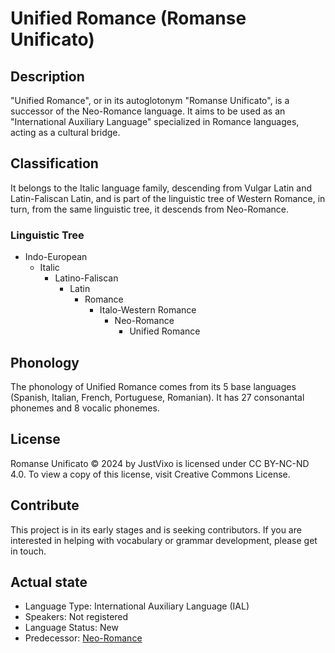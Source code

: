 # Unified Romance (Romanse Unificato)

## Description
"Unified Romance", or in its autoglotonym "Romanse Unificato", is a successor of the Neo-Romance language. It aims to be used as an "International Auxiliary Language" specialized in Romance languages, acting as a cultural bridge.

## Classification
 It belongs to the Italic language family, descending from Vulgar Latin and Latin-Faliscan Latin, and is part of the linguistic tree of Western Romance, in turn, from the same linguistic tree, it descends from Neo-Romance.
### Linguistic Tree
* Indo-European
  * Italic
    * Latino-Faliscan
      * Latin
        * Romance
          * Italo-Western Romance
            * Neo-Romance
              * Unified Romance   

## Phonology
The phonology of Unified Romance comes from its 5 base languages ​​(Spanish, Italian, French, Portuguese, Romanian). It has 27 consonantal phonemes and 8 vocalic phonemes.

## License
Romanse Unificato © 2024 by JustVixo is licensed under CC BY-NC-ND 4.0. To view a copy of this license, visit Creative Commons License.

## Contribute
This project is in its early stages and is seeking contributors. If you are interested in helping with vocabulary or grammar development, please get in touch.

## Actual state
- Language Type: International Auxiliary Language (IAL)
- Speakers: Not registered
- Language Status: New
- Predecessor: [Neo-Romance](https://conworkshop.com/view_language.php?l=NEOR)
